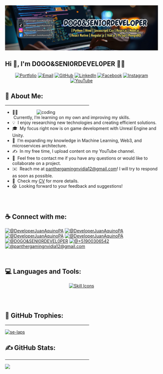 ![Aditya Vikram Singh Banner](https://github.com/DeveloperJuanAquinoPA/DeveloperJuanAquinoPA/blob/main/LogoPT.png)

## Hi 👋, I'm D0GO&SENI0RDEVEL0PER 👩‍💻

<p align="center">
  <a href="https://candida-noronha.web.app/" target="_blank"><img src="https://img.icons8.com/bubbles/50/000000/web.png" alt="Portfolio"/></a>
	<a href="mailto:panthergamingnvidia12@gmail.com" target="_blank"><img src="https://img.icons8.com/bubbles/50/000000/gmail.png" alt="Email"/></a>
	<a href="https://github.com/DeveloperJuanAquinoPA" target="_blank"><img src="https://img.icons8.com/bubbles/50/000000/github.png" alt="GitHub"/></a>
	<a href="https://www.linkedin.com/in/jesús-josué-castañeda-colcas-9a73a5312" target="_blank"><img src="https://img.icons8.com/bubbles/50/000000/linkedin.png" alt="LinkedIn"/></a>
	<a href="https://www.facebook.com/candida.noronha.77" target="_blank"><img src="https://img.icons8.com/bubbles/50/000000/facebook-new.png" alt="Facebook"/></a>
	<a href="https://instagram.com/candyyyy__18" target="_blank"><img src="https://img.icons8.com/bubbles/50/000000/instagram.png" alt="Instagram"/></a>
	<a href="https://www.youtube.com/@D0GO_SENI0RDEVEL0PER" target="_blank"><img src="https://img.icons8.com/bubbles/50/000000/youtube.png" alt="YouTube"/></a>
</p>

<h2 align="left">💫 About Me:</h2>
<hr size="2" width="55%" color="yellow">  
<img align="right" alt="coding" width="400" src="https://cdn.dribbble.com/users/2131993/screenshots/4948736/media/45dceb640723d72436c427add7966cf8.gif"> 

- 👨‍💻 &nbsp;Currently, I’m learning on my own and improving my skills.
- 💡 &nbsp;I enjoy researching new technologies and creating efficient solutions.
- 🎓 &nbsp;My focus right now is on game development with Unreal Engine and Unity.
- 🌱 &nbsp;I’m expanding my knowledge in Machine Learning, Web3, and microservices architecture.
- ✍️ &nbsp;In my free time, I upload content on my YouTube channel.
- 💬 &nbsp;Feel free to contact me if you have any questions or would like to collaborate on a project.
- ✉️ &nbsp;Reach me at panthergamingnvidia12@gmail.com! I will try to respond as soon as possible.
- 📄 &nbsp;Check my [CV](https://onedrive.live.com/?authkey=%21AKntgUe4LOwU4xA&id=2C11D5C642133C04%213605&cid=2C11D5C642133C04&parId=root&parQt=sharedby&o=OneUp) for more details.
- 😱 &nbsp;Looking forward to your feedback and suggestions!

<br><br>

## ☕ Connect with me:

[![@DeveloperJuanAquinoPA](https://img.icons8.com/fluency/48/000000/instagram-new.png "@DeveloperJuanAquinoPA")](https://www.instagram.com/anushkawijegoonawardana97/) 
[![@DeveloperJuanAquinoPA](https://img.icons8.com/fluency/48/000000/facebook.png "@DeveloperJuanAquinoPA")](https://www.facebook.com/AnushkaWijegoonawardana97) 
[![@DeveloperJuanAquinoPA](https://img.icons8.com/fluency/48/000000/linkedin.png "@DeveloperJuanAquinoPA")](https://www.linkedin.com/in/jesús-josué-castañeda-colcas-9a73a5312) 
[![@DeveloperJuanAquinoPA](https://img.icons8.com/fluency/48/000000/tiktok.png "@DeveloperJuanAquinoPA")](https://www.linkedin.com/in/anushkawijegoonawardana97/) 
[![@D0GO&SENI0RDEVEL0PER](https://img.icons8.com/fluency/48/000000/youtube.png "@D0GO&SENI0RDEVEL0PER")](https://www.youtube.com/@D0GO_SENI0RDEVEL0PER) 
[![@+51900306542](https://img.icons8.com/fluency/48/000000/phone-disconnected.png "@+51900306542")](tel:+51900306542) 
[![@panthergamingnvidia12@gmail.com](https://img.icons8.com/fluency/48/000000/apple-mail.png "@panthergamingnvidia12@gmail.com")](panthergamingnvidia12@gmail.com)

<br>

<h2 align="left">💻 Languages and Tools:</h2>
<p align="center">
<a href="https://skillicons.dev">
<img src="https://skillicons.dev/icons?i=angular,aws,azure,blender,bootstrap,c,cs,cpp,cmake,dart,linkedin,nodejs,vscode,visualstudio,debian,django,dotnet,express,firebase,flask,flutter,gcp,git,github,githubactions,gitlab,gradle,idea,java,react,html,css,js,jquery,kali,kotlin,laravel,linux,matlab,mongodb,mysql,nestjs,nextjs,nodejs,npm,php,postman,py,r,react,sqlite,selenium,swift,tailwind,tensorflow,ubuntu,unity,unrealengine,vue,yarn,figma&theme=dark&perline=13" alt="Skill Icons" />
</a>
</p>

<br><br>

<h2 align="left">🌟 GitHub Trophies:</h2>
<hr size="2" width="55%" color="yellow"> 
<p align="left"> <a href="https://github.com/ryo-ma/github-profile-trophy"><img src="https://github-profile-trophy.vercel.app/?username=se-laps&theme=radical&no-frame=false&no-bg=true&margin-w=6" alt="se-laps" /></a> </p>

<h2 align="left">✍ GitHub Stats:</h2>
<hr size="2" width="55%" color="yellow"> 

![](https://github-readme-stats.vercel.app/api/top-langs/?username=SE-LAPS&theme=dark&hide_border=false&include_all_commits=true&count_private=true&layout=compact)</p>
<br>